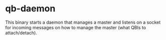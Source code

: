 # qb-daemon

This binary starts a daemon that manages a master
and listens on a socket for incoming messages on how
to manage the master (what QBIs to attach/detach).
